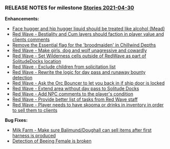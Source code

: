 ### RELEASE NOTES for milestone [Stories 2021-04-30](https://github.com/SkyrimLL/SkLLmods/milestone/90?closed=1) 
**Enhancements:** 
- [Face hugger and hip hugger liquid should be treated like alcohol (Mead)](https://github.com/SkyrimLL/SkLLmods/issues/1121)
- [Red Wave - Bestiality and Cum layers should faction in player value and clients comments ](https://github.com/SkyrimLL/SkLLmods/issues/1117)
- [Remove the Essential flag for the 'broodmaiden' in Chillwind Depths](https://github.com/SkyrimLL/SkLLmods/issues/1112)
- [Red Wave - Make girls, dog and wolf unagressive and cowardly](https://github.com/SkyrimLL/SkLLmods/issues/1109)
- [Red Wave - Set Wilderness cells outside of RedWave as part of SolitudeDocks location](https://github.com/SkyrimLL/SkLLmods/issues/1106)
- [Red Wave - Exclude children from solicitation list](https://github.com/SkyrimLL/SkLLmods/issues/1105)
- [Red Wave - Rewrite the logic for day pass and runaway bounty detection](https://github.com/SkyrimLL/SkLLmods/issues/1104)
- [Red Wave - Ask the Orc Bouncer to let you back in if ship door is locked](https://github.com/SkyrimLL/SkLLmods/issues/1103)
- [Red Wave - Extend area without day pass to Solitude Docks](https://github.com/SkyrimLL/SkLLmods/issues/1102)
- [Red Wave - Add NPC comments to the player's condition](https://github.com/SkyrimLL/SkLLmods/issues/1100)
- [Red Wave - Provide better list of tasks from Red Wave staff](https://github.com/SkyrimLL/SkLLmods/issues/1099)
- [Red Wave - Player needs to have skooma or drinks in inventory in order to sell them to clients](https://github.com/SkyrimLL/SkLLmods/issues/1098)

**Bug Fixes:** 
- [Milk Farm - Make sure Balimund/Doughall can sell items after first harness is produced](https://github.com/SkyrimLL/SkLLmods/issues/1108)
- [Detection of Beeing Female is broken](https://github.com/SkyrimLL/SkLLmods/issues/1101)

